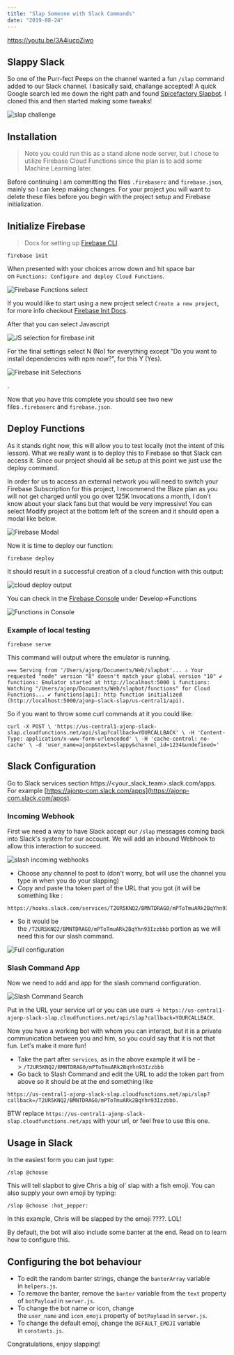 ```yaml
---
title: "Slap Someone with Slack Commands"
date: "2019-08-24"
---
```


https://youtu.be/3A4iucpZiwo

## Slappy Slack

So one of the Purr-fect Peeps on the channel wanted a fun `/slap` command added to our Slack channel. I basically said, challange accepted! A quick Google search led me down the right path and found [Spicefactory Slapbot](https://spicefactory.co/blog/2015/12/09/slapbot-for-slack-good-old-slap-available-again/). I cloned this and then started making some tweaks!

![slap challenge](https://res.cloudinary.com/ajonp/image/upload/f_auto,q_auto/ajonp-ajonp-com/blog/Screen_Shot_2019-08-24_at_12.08.04_PM.png)

## Installation

> Note you could run this as a stand alone node server, but I chose to utilize Firebase Cloud Functions since the plan is to add some Machine Learning later.

Before continuing I am committing the files `.firebaserc` and `firebase.json`, mainly so I can keep making changes. For your project you will want to delete these files before you begin with the project setup and Firebase initialization.

## Initialize Firebase

> Docs for setting up [Firebase CLI](https://firebase.google.com/docs/cli).

```
firebase init 
```

When presented with your choices arrow down and hit space bar on `Functions: Configure and deploy Cloud Functions`.

![Firebase Functions select](https://res.cloudinary.com/ajonp/image/upload/f_auto,q_auto/ajonp-ajonp-com/blog/Screen_Shot_2019-08-24_at_12.26.04_PM.png)

If you would like to start using a new project select `Create a new project`, for more info checkout [Firebase Init Docs](https://firebase.google.com/docs/cli).

After that you can select Javascript

![JS selection for firebase init](https://res.cloudinary.com/ajonp/image/upload/f_auto,q_auto/ajonp-ajonp-com/blog/Screen_Shot_2019-08-24_at_12.26.20_PM.png)

For the final settings select N (No) for everything except "Do you want to install dependencies with npm now?", for this Y (Yes).

![Firebase init Selections](https://res.cloudinary.com/ajonp/image/upload/f_auto,q_auto/ajonp-ajonp-com/blog/Screen_Shot_2019-08-24_at_12.27.07_PM.png)

.

Now that you have this complete you should see two new files `.firebaserc` and `firebase.json`.

## Deploy Functions

As it stands right now, this will allow you to test locally (not the intent of this lesson). What we really want is to deploy this to Firebase so that Slack can access it. Since our project should all be setup at this point we just use the deploy command.

In order for us to access an external network you will need to switch your Firebase Subscription for this project, I recommend the Blaze plan as you will not get charged until you go over 125K Invocations a month, I don't know about your slack fans but that would be very impressive! You can select Modify project at the bottom left of the screen and it should open a modal like below.

![Firebase Modal](https://res.cloudinary.com/ajonp/image/upload/f_auto,q_auto/ajonp-ajonp-com/blog/Screen_Shot_2019-08-24_at_1.31.47_PM.png)

Now it is time to deploy our function:

```
firebase deploy 
```

It should result in a successful creation of a cloud function with this output:

![cloud deploy output](https://res.cloudinary.com/ajonp/image/upload/f_auto,q_auto/ajonp-ajonp-com/blog/Screen_Shot_2019-08-24_at_1.24.11_PM.png)

You can check in the [Firebase Console](https://console.firebase.com/) under Develop->Functions

![Functions in Console](https://res.cloudinary.com/ajonp/image/upload/f_auto,q_auto/ajonp-ajonp-com/blog/Screen_Shot_2019-08-24_at_1.28.22_PM.png)

### Example of local testing

```
firebase serve 
```

This command will output where the emulator is running.

```
=== Serving from '/Users/ajonp/Documents/Web/slapbot'... ⚠ Your requested "node" version "8" doesn't match your global version "10" ✔ functions: Emulator started at http://localhost:5000 i functions: Watching "/Users/ajonp/Documents/Web/slapbot/functions" for Cloud Functions... ✔ functions[api]: http function initialized (http://localhost:5000/ajonp-slack-slap/us-central1/api). 
```

So if you want to throw some curl commands at it you could like:

```
curl -X POST \ 'https://us-central1-ajonp-slack-slap.cloudfunctions.net/api/slap?callback=YOURCALLBACK' \ -H 'Content-Type: application/x-www-form-urlencoded' \ -H 'cache-control: no-cache' \ -d 'user_name=ajonp&text=slappy&channel_id=1234&undefined=' 
```

## Slack Configuration

Go to Slack services section https://<your\_slack\_team>.slack.com/apps. For example [https://ajonp-com.slack.com/apps](https://ajonp-com.slack.com/apps).

### Incoming Webhook

First we need a way to have Slack accept our `/slap` messages coming back into Slack's system for our account. We will add an inbound Webhook to allow this interaction to succeed.

![slash incoming webhooks](https://res.cloudinary.com/ajonp/image/upload/f_auto,q_auto/ajonp-ajonp-com/blog/Screen_Shot_2019-08-24_at_1.37.36_PM.png)

- Choose any channel to post to (don't worry, bot will use the channel you type in when you do your slapping)
- Copy and paste tha token part of the URL that you got (it will be something like :

```
https://hooks.slack.com/services/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
```

- So it would be the `/T2UR5KNQ2/BMNTDRAG0/mPToTmuARk2BqYhn93Izzbbb` portion as we will need this for our slash command.

![Full configuration](https://res.cloudinary.com/ajonp/image/upload/f_auto,q_auto/ajonp-ajonp-com/blog/Screen_Shot_2019-08-24_at_1.41.05_PM.png)

### Slash Command App

Now we need to add and app for the slash command configuration.

![Slash Command Search](https://res.cloudinary.com/ajonp/image/upload/f_auto,q_auto/ajonp-ajonp-com/blog/Screen_Shot_2019-08-24_at_12.49.28_PM.png)

Put in the URL your service url or you can use ours -> `https://us-central1-ajonp-slack-slap.cloudfunctions.net/api/slap?callback=YOURCALLBACK`.

Now you have a working bot with whom you can interact, but it is a private communication between you and him, so you could say that it is not that fun. Let's make it more fun!

- Take the part after `services`, as in the above example it will be -> `/T2UR5KNQ2/BMNTDRAG0/mPToTmuARk2BqYhn93Izzbbb`
- Go back to Slash Command and edit the URL to add the token part from above so it should be at the end something like

```
https://us-central1-ajonp-slack-slap.cloudfunctions.net/api/slap?callback=/T2UR5KNQ2/BMNTDRAG0/mPToTmuARk2BqYhn93Izzbbb.
```

BTW replace `https://us-central1-ajonp-slack-slap.cloudfunctions.net/api` with your url, or feel free to use this one.

## Usage in Slack

In the easiest form you can just type:

```
/slap @chouse 
```

This will tell slapbot to give Chris a big ol' slap with a fish emoji. You can also supply your own emoji by typing:

```
/slap @chouse :hot_pepper: 
```

In this example, Chris will be slapped by the emoji ????. LOL!

By default, the bot will also include some banter at the end. Read on to learn how to configure this.

## Configuring the bot behaviour

- To edit the random banter strings, change the `banterArray` variable in `helpers.js`.
- To remove the banter, remove the `banter` variable from the `text` property of `botPayload` in `server.js`.
- To change the bot name or icon, change the `user_name` and `icon_emoji` property of `botPayload` in `server.js`.
- To change the default emoji, change the `DEFAULT_EMOJI` variable in `constants.js`.

Congratulations, enjoy slapping!
